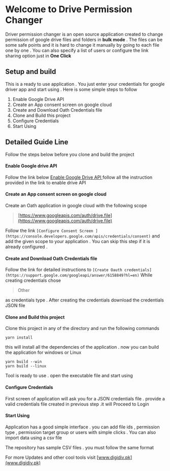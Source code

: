 # Welcome to Drive Permission Changer

Driver permission changer is an open source application created to change permission of google drive files and folders in **bulk mode** . The files can be some safe points and it is hard to change it manually by going to each file one by one . You can also specify a list of users or configure the link sharing option just in  **One Click**


## Setup and build

This is a ready to use application . You just enter your credentials for google driver app and start using . Here is some simple steps to follow 

 1. Enable Google Drive API 
 2. Create an App consent screen  on google cloud  
 3. Create and Download Oath Credentials file
 4. Clone and Build this project 
 5. Configure Credentials 
 6. Start Using 

 

## Detailed Guide Line
Follow the steps below before you clone and build the project 

 #### Enable Google drive API 
 Follow the link below 
 [Enable Google Drive API ](https://developers.google.com/drive/api/v3/enable-drive-api)
 follow all the instruction provided in the link to enable drive API 
 
  #### Create an App consent screen  on google cloud 
  Create an Oath application in google cloud with the following scope

> [https://www.googleapis.com/auth/drive.file](https://www.googleapis.com/auth/drive.file)

Follow the link `[Configure Consent Screen ](https://console.developers.google.com/apis/credentials/consent)` and add the given scope to your application .
You can skip this step if it is already configured .

  #### Create and Download Oath Credentials file
  Follow the link for detailed instructions to `[Create Oauth credentials](https://support.google.com/googleapi/answer/6158849?hl=en)`
  While creating credentials chose 

> Other 

as credentials type . After creating the credentials download the credentials JSON file 

 #### Clone and Build this project 
 Clone this project in any of the directory and run the following commands
 

    yarn install
    
this will install all the dependencies of the application . now you can build the application for windows or Linux

    yarn build --win
    yarn build --linux

Tool is ready to use . open the executable file and start using 

 #### Configure Credentials 
 
First screen of application will ask you for a JSON credentials file . provide a valid credentials file created in previous step .it will Proceed to Login
 
  #### Start Using
Application has a good simple interface . you can add file ids , permission type , permission target group or users with simple clicks . You can also import data using a csv file 

The repository has sample CSV files . you must follow the same format 

For more Updates and other cool tools visit [www.digidiv.pk](www.digidiv.pk)
